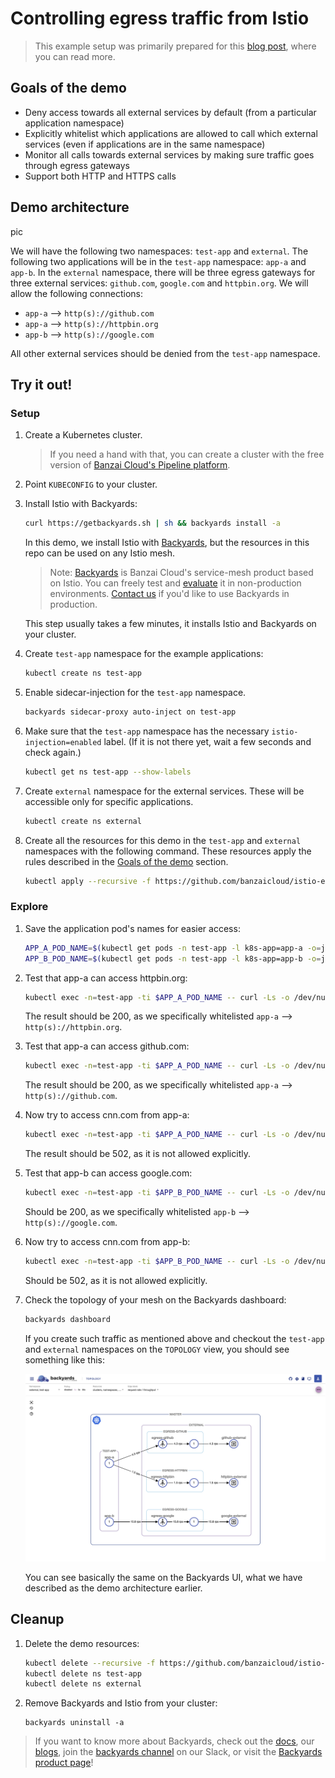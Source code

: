# Controlling egress traffic from Istio

> This example setup was primarily prepared for this [blog post](https://banzaicloud.com/blog/istio-external-demo/), where you can read more.

## Goals of the demo

- Deny access towards all external services by default (from a particular application namespace)
- Explicitly whitelist which applications are allowed to call which external services (even if applications are in the same namespace)
- Monitor all calls towards external services by making sure traffic goes through egress gateways
- Support both HTTP and HTTPS calls

## Demo architecture

pic

We will have the following two namespaces: `test-app` and `external`.
The following two applications will be in the `test-app` namespace: `app-a` and `app-b`.
In the `external` namespace, there will be three egress gateways for three external services: `github.com`, `google.com` and `httpbin.org`.
We will allow the following connections:

- `app-a` --> `http(s)://github.com`
- `app-a` --> `http(s)://httpbin.org`
- `app-b` --> `http(s)://google.com`

All other external services should be denied from the `test-app` namespace.

## Try it out!

### Setup

1. Create a Kubernetes cluster.

   > If you need a hand with that, you can create a cluster with the free version of [Banzai Cloud's Pipeline platform](https://beta.banzaicloud.io/).

1. Point `KUBECONFIG` to your cluster.

1. Install Istio with Backyards:

   ```bash
   curl https://getbackyards.sh | sh && backyards install -a
   ```

   In this demo, we install Istio with [Backyards](https://banzaicloud.com/products/backyards/), but the resources in this repo can be used on any Istio mesh.
   > Note: [Backyards](https://banzaicloud.com/products/backyards/) is Banzai Cloud's service-mesh product based on Istio. You can freely test and [evaluate](https://banzaicloud.com/products/try-backyards/) it in non-production environments. [Contact us](https://banzaicloud.com/contact/) if you'd like to use Backyards in production.

   This step usually takes a few minutes, it installs Istio and Backyards on your cluster.
1. Create `test-app` namespace for the example applications:

   ```bash
   kubectl create ns test-app
   ```

1. Enable sidecar-injection for the `test-app` namespace.

   ```bash
   backyards sidecar-proxy auto-inject on test-app
   ```

1. Make sure that the `test-app` namespace has the necessary `istio-injection=enabled` label. (If it is not there yet, wait a few seconds and check again.)

   ```bash
   kubectl get ns test-app --show-labels
   ```

1. Create `external` namespace for the external services. These will be accessible only for specific applications.

   ```bash
   kubectl create ns external
   ```

1. Create all the resources for this demo in the `test-app` and `external` namespaces with the following command. These resources apply the rules described in the [Goals of the demo](#Goals-of-the-demo) section.

   ```bash
   kubectl apply --recursive -f https://github.com/banzaicloud/istio-external-demo/tree/master/resources/
   ```

### Explore

1. Save the application pod's names for easier access:

   ```bash
   APP_A_POD_NAME=$(kubectl get pods -n test-app -l k8s-app=app-a -o=jsonpath='{.items[0].metadata.name}')
   APP_B_POD_NAME=$(kubectl get pods -n test-app -l k8s-app=app-b -o=jsonpath='{.items[0].metadata.name}')
   ```

1. Test that app-a can access httpbin.org:

   ```bash
   kubectl exec -n=test-app -ti $APP_A_POD_NAME -- curl -Ls -o /dev/null -w "%{http_code}" httpbin.org
   ```

    The result should be 200, as we specifically whitelisted `app-a` --> `http(s)://httpbin.org`.

1. Test that app-a can access github.com:

   ```bash
   kubectl exec -n=test-app -ti $APP_A_POD_NAME -- curl -Ls -o /dev/null -w "%{http_code}" github.com
   ```

    The result should be 200, as we specifically whitelisted `app-a` --> `http(s)://github.com`.

1. Now try to access cnn.com from app-a:

   ```bash
   kubectl exec -n=test-app -ti $APP_A_POD_NAME -- curl -Ls -o /dev/null -w "%{http_code}" cnn.com
   ```

    The result should be 502, as it is not allowed explicitly.

1. Test that app-b can access google.com:

   ```bash
   kubectl exec -n=test-app -ti $APP_B_POD_NAME -- curl -Ls -o /dev/null -w "%{http_code}" google.com
   ```

    Should be 200, as we specifically whitelisted `app-b` --> `http(s)://google.com`.

1. Now try to access cnn.com from app-b:

   ```bash
   kubectl exec -n=test-app -ti $APP_B_POD_NAME -- curl -Ls -o /dev/null -w "%{http_code}" cnn.com
   ```

    Should be 502, as it is not allowed explicitly.

1. Check the topology of your mesh on the Backyards dashboard:

   ```bash
   backyards dashboard
   ```

   If you create such traffic as mentioned above and checkout the `test-app` and `external` namespaces on the `TOPOLOGY` view, you should see something like this:

   ![](/pics/by-topology.png)

   You can see basically the same on the Backyards UI, what we have described as the demo architecture earlier.

## Cleanup

1. Delete the demo resources:

   ```bash
   kubectl delete --recursive -f https://github.com/banzaicloud/istio-external-demo/tree/master/resources/
   kubectl delete ns test-app
   kubectl delete ns external
   ```

1. Remove Backyards and Istio from your cluster:

   ```
   backyards uninstall -a
   ```

> If you want to know more about Backyards, check out the [docs](https://banzaicloud.com/docs/backyards/), our [blogs](https://banzaicloud.com/tags/backyards/), join the [backyards channel](https://community-banzaicloud.slack.com/archives/CNY0JRMEC) on our Slack, or visit the [Backyards product page](https://banzaicloud.com/products/backyards/)!

